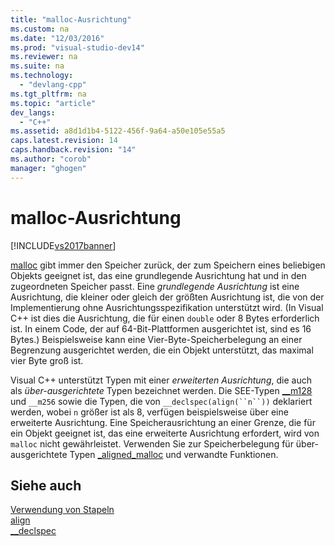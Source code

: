 ```yaml
---
title: "malloc-Ausrichtung"
ms.custom: na
ms.date: "12/03/2016"
ms.prod: "visual-studio-dev14"
ms.reviewer: na
ms.suite: na
ms.technology: 
  - "devlang-cpp"
ms.tgt_pltfrm: na
ms.topic: "article"
dev_langs: 
  - "C++"
ms.assetid: a8d1d1b4-5122-456f-9a64-a50e105e55a5
caps.latest.revision: 14
caps.handback.revision: "14"
ms.author: "corob"
manager: "ghogen"
---
```

# malloc-Ausrichtung
[!INCLUDE[vs2017banner](../assembler/inline/includes/vs2017banner.md)]

[malloc](../c-runtime-library/reference/malloc.md) gibt immer den Speicher zurück, der zum Speichern eines beliebigen Objekts geeignet ist, das eine grundlegende Ausrichtung hat und in den zugeordneten Speicher passt.  Eine *grundlegende Ausrichtung* ist eine Ausrichtung, die kleiner oder gleich der größten Ausrichtung ist, die von der Implementierung ohne Ausrichtungsspezifikation unterstützt wird. \(In Visual C\+\+ ist dies die Ausrichtung, die für einen `double` oder 8 Bytes erforderlich ist.  In einem Code, der auf 64\-Bit\-Plattformen ausgerichtet ist, sind es 16 Bytes.\) Beispielsweise kann eine Vier\-Byte\-Speicherbelegung an einer Begrenzung ausgerichtet werden, die ein Objekt unterstützt, das maximal vier Byte groß ist.  
  
 Visual C\+\+ unterstützt Typen mit einer *erweiterten Ausrichtung*, die auch als *über\-ausgerichtete* Typen bezeichnet werden.  Die SEE\-Typen [\_\_m128](../cpp/m128.md) und `__m256` sowie die Typen, die von `__declspec(align(``n``))` deklariert werden, wobei `n` größer ist als 8, verfügen beispielsweise über eine erweiterte Ausrichtung.  Eine Speicherausrichtung an einer Grenze, die für ein Objekt geeignet ist, das eine erweiterte Ausrichtung erfordert, wird von `malloc` nicht gewährleistet.  Verwenden Sie zur Speicherbelegung für über\-ausgerichtete Typen [\_aligned\_malloc](../c-runtime-library/reference/aligned-malloc.md) und verwandte Funktionen.  
  
## Siehe auch  
 [Verwendung von Stapeln](../build/stack-usage.md)   
 [align](../cpp/align-cpp.md)   
 [\_\_declspec](../cpp/declspec.md)